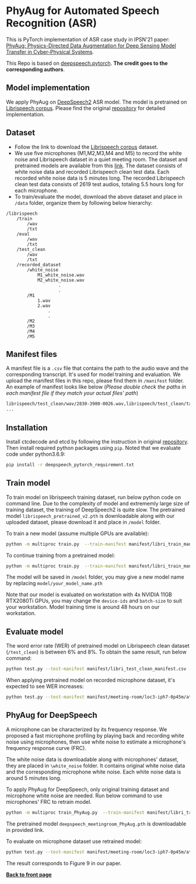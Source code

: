 # PhyAug for Automated Speech Recognition (ASR)
This is PyTorch implementation of ASR case study in IPSN'21 paper: [PhyAug: Physics-Directed Data Augmentation for Deep Sensing Model Transfer in Cyber-Physical Systems](https://arxiv.org/pdf/2104.01160.pdf).

This Repo is based on [deepspeech.pytorch](https://github.com/SeanNaren/deepspeech.pytorch/blob/master/README.md). **The credit goes to the corresponding authors**.

## Model implementation
We apply PhyAug on [DeepSpeech2](https://arxiv.org/pdf/1512.02595v1.pdf) ASR model. The model is pretrained on [Librispeech corpus](https://www.openslr.org/12). Please find the original [repository](https://github.com/SeanNaren/deepspeech.pytorch) for detailed implementation.

## Dataset
- Follow the link to download the [Librispeech corpus](https://www.openslr.org/12) dataset.
- We use five microphones (M1,M2,M3,M4 and M5) to record the white noise and Librispeech dataset in a quiet meeting room. The dataset and pretrained models are available from this [link](https://researchdata.ntu.edu.sg/dataset.xhtml?persistentId=doi:10.21979/N9/A6SC66). The dataset consists of white noise data and recorded Librispeech clean test data. Each recorded white noise data is 5 minutes long. The recorded Librispeech clean test data consists of 2619 test audios, totaling 5.5 hours long for each microphone.
- To train/evaluate the model, download the above dataset and place in `/data` folder, organize them by following below hierarchy:
```
/librispeech
    /train
        /wav
        /txt
    /eval
        /wav
        /txt
    /test_clean
        /wav
        /txt
    /recorded_dataset
        /white_noise
            M1_white_noise.wav
            M2_white_noise.wav
                    .
                    .
        /M1
            1.wav
            2.wav
                .
                .
        /M2
        /M3
        /M4
        /M5
```
## Manifest files
A manifest file is a `.csv` file that contains the path to the audio wave and the corresponding transcript. It's used for model training and evaluation. We upload the manifest files in this repo, please find them in `/manifest` folder. An example of manifest looks like below (*Please double check the paths in each manifest file if they match your actual files' path*)
```bash
librispeech/test_clean/wav/2830-3980-0026.wav,librispeech/test_clean/txt/2830-3980-0026.txt
...
```

## Installation
Install ctcdecode and etcd by following the instruction in original [repository](https://github.com/SeanNaren/deepspeech.pytorch).
Then install required python packages using `pip`. Noted that we evaluate code under python3.6.9:

```bash
pip install -r deepspeech_pytorch_requirement.txt
```
## Train model
To train model on librispeech training dataset, run below python code on command line. Due to the complexity of model and extrememly large size of training dataset, the training of DeepSpeech2 is quite slow. The pretrained model `librispeech_pretrained_v2.pth` is downloadable along with our uploaded dataset, please download it and place in `/model` folder.

To train a new model (assume multiple GPUs are available):
```bash
python -m multiproc train.py  --train-manifest manifest/libri_train_manifest.csv --val-manifest manifest/libri_val_manifest.csv --epochs 80 --num-workers 16 --cuda --device-ids 0,1,2,3 --learning-anneal 1.01 --batch-size 48 --no-sortaGrad --visdom  --opt-level O1 --loss-scale 1 --id libri --checkpoint --save-folder model/ --model-path model/your_model_name.pth
```
To continue training from a pretrained model:
```bash
python -m multiproc train.py  --train-manifest manifest/libri_train_manifest.csv --val-manifest manifest/libri_val_manifest.csv --epochs 80 --num-workers 16 --cuda  --device-ids 0,1,2,3 --learning-anneal 1.01 --batch-size 48 --no-sortaGrad --visdom  --opt-level O1 --loss-scale 1 --id libri --checkpoint --save-folder model/ --model-path model/your_model_name.pth --continue-from model/librispeech_pretrained_v2.pth --finetune
```
The model will be saved in `/model` folder, you may give a new model name by replacing `model/your_model_name.pth`

Note that our model is evaluated on workstation with 4x NVIDIA 11GB RTX2080Ti GPUs, you may change the `device-ids` and `batch-size` to suit your workstation. Model training time is around 48 hours on our workstation.

## Evaluate model
The word error rate (WER) of pretrained model on Librispeech clean dataset (`/test_clean`) is between 6% and 8%. To obtain the same result, run below command: 
```bash
python test.py --test-manifest manifest/libri_test_clean_manifest.csv --lm-path model/3-gram.pruned.3e-7.arpa --decoder beam --alpha 1.97 --beta 4.36 --model-path model/librispeech_pretrained_v2.pth --lm-workers 8 --device-id 3 --num-workers 16 --cuda --half --beam-width 1024 ;
```

When applying pretrained model on recorded microphone dataset, it's expected to see WER increases:
```bash
python test.py --test-manifest manifest/meeting-room/loc3-iph7-0p45m/atr_list.csv --lm-path model/3-gram.pruned.3e-7.arpa --decoder beam --alpha 1.97 --beta 4.36 --model-path model/librispeech_pretrained_v2.pth --lm-workers 8 --device-id 3 --num-workers 16 --cuda --half --beam-width 1024 ;
```
## PhyAug for DeepSpeech
A microphone can be characterized by its frequency response. We proposed a fast microphone profiling by playing back and recording white noise using microphones, then use white noise to estimate a microphone's frequency response curve (FRC). 

The white noise data is downloadable along with microphones' dataset, they are placed in `\white_noise` folder. It contains original white noise data and the corresponding microphone white noise. Each white noise data is around 5 minutes long.

To apply PhyAug for DeepSpeech, only original training dataset and microphone white noise are needed. Run below command to use microphones' FRC to retrain model. 

```bash
python -m multiproc train_PhyAug.py  --train-manifest manifest/libri_train_manifest.csv --val-manifest manifest/libri_val_manifest.csv --epochs 80 --num-workers 16 --cuda  --device-ids 0,1,2,3 --learning-anneal 1.01 --batch-size 48 --no-sortaGrad --visdom  --opt-level O1 --loss-scale 1 --id PhyAug_for_librispeech --checkpoint --save-folder model/ --model-path model/your_model_name.pth --continue-from model/librispeech_pretrained_v2.pth --finetune
```
The pretrained model `deepspeech_meetingroom_PhyAug.pth` is downloadable in provided link.

To evaluate on microphone dataset use retrained model:
```bash
python test.py --test-manifest manifest/meeting-room/loc3-iph7-0p45m/atr_list.csv --lm-path model/3-gram.pruned.3e-7.arpa --decoder beam --alpha 1.97 --beta 4.36 --model-path model/deepspeech_meetingroom_PhyAug.pth --lm-workers 8 --device-id 3 --num-workers 16 --cuda --half --beam-width 1024 ;
```

The result corresponds to Figure 9 in our paper.

[**Back to front page**](../README.md)
